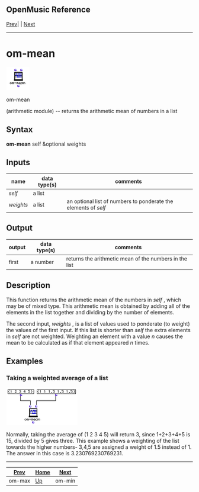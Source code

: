 OpenMusic Reference  
---  
[Prev](om-max)| | [Next](om-min)  
  
* * *

# om-mean

![](figures/functions/arithmetic/om-mean.png)

  
  
om-mean  
  
(arithmetic module) \-- returns the arithmetic mean of numbers in a list  

## Syntax

   **om-mean**  self &optional weights  

## Inputs

name| data type(s)| comments  
---|---|---  
  _self_ |  a list|  
  _weights_ |  a list| an optional list of numbers to ponderate the elements of  _self_   
  
## Output

output| data type(s)| comments  
---|---|---  
first| a number| returns the arithmetic mean of the numbers in the list  
  
## Description

This function returns the arithmetic mean of the numbers in  _self_  , which
may be of mixed type. This arithmetic mean is obtained by adding all of the
elements in the list together and dividing by the number of elements.

The second input,  _weights_  , is a list of values used to ponderate (to
weight) the values of the first input. If this list is shorter than  _self_ 
the extra elements in  _self_  are not weighted. Weighting an element with a
value _n_ causes the mean to be calculated as if that element appeared _n_
times.

## Examples

### Taking a weighted average of a list

![](figures/functions/arithmetic/om-meanEX1.png)

Normally, taking the average of (1 2 3 4 5) will return 3, since 1+2+3+4+5 is
15, divided by 5 gives three. This example shows a weighting of the list
towards the higher numbers- 3,4,5 are assigned a weight of 1.5 instead of 1.
The answer in this case is 3.230769230769231.

* * *

[Prev](om-max)| [Home](index)| [Next](om-min)  
---|---|---  
om-max| [Up](funcref.main)| om-min

